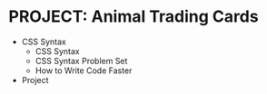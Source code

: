 # PROJECT: Animal Trading Cards

* CSS Syntax
    - CSS Syntax
    - CSS Syntax Problem Set
    - How to Write Code Faster
* Project